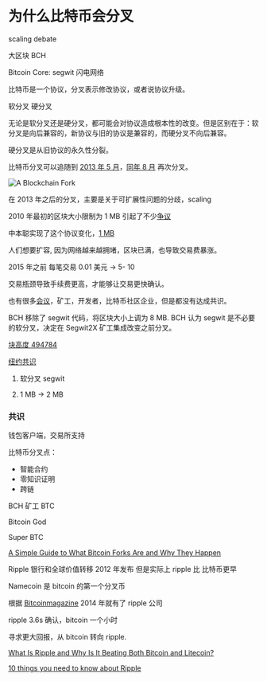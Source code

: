 为什么比特币会分叉
==================

scaling debate

大区块 BCH

Bitcoin Core: segwit 闪电网络

比特币是一个协议，分叉表示修改协议，或者说协议升级。

软分叉
硬分叉

无论是软分叉还是硬分叉，都可能会对协议造成根本性的改变。但是区别在于：软分叉是向后兼容的，新协议与旧的协议是兼容的，而硬分叉不向后兼容。

硬分叉是从旧协议的永久性分裂。

比特币分叉可以追随到 [2013 年 5 月](https://bitcoin.org/en/alert/2013-03-11-chain-fork)，[同年 8 月](https://archive.is/oKLBa) 再次分叉。

![A Blockchain Fork](https://news.bitcoin.com/wp-content/uploads/2017/11/FORKMAS.jpg)

在 2013 年之后的分叉，主要是关于可扩展性问题的分歧，scaling

2010 年最初的区块大小限制为 1 MB 引起了不少[争议](https://bitcointalk.org/index.php?topic=1347.msg15366#msg15366)

中本聪实现了这个协议变化，[1 MB](https://sourceforge.net/p/bitcoin/code/103/tree//trunk/main.h?diff=515630145fcbc978e39dbaa5:102)

人们想要扩容, 因为网络越来越拥堵，区块已满，也导致交易费暴涨。

2015 年之前 每笔交易 0.01 美元 -> 5- 10

交易瓶颈导致手续费更高，才能够让交易更快确认。

也有很多[会议](https://imgur.com/JUnQcue)，矿工，开发者，比特币社区企业，但是都没有达成共识。

BCH 移除了 segwit 代码，将区块大小上调为 8 MB. BCH 认为 segwit 是不必要的软分叉，决定在 Segwit2X 矿工集成改变之前分叉。

[块高度 494784](https://segwit2x.github.io/segwit2x-announce.html)

[纽约共识](https://medium.com/@DCGco/bitcoin-scaling-agreement-at-consensus-2017-133521fe9a77)

1. 软分叉 segwit

2. 1 MB -> 2 MB


### 共识


钱包客户端，交易所支持


比特币分叉点：

- 智能合约
- 零知识证明
- 跨链

BCH 矿工 BTC

Bitcoin God

Super BTC

[A Simple Guide to What Bitcoin Forks Are and Why They Happen](https://news.bitcoin.com/a-guide-to-what-a-bitcoin-fork-is-and-why-they-happen/)

Ripple 银行和全球价值转移 2012 年发布 但是实际上 ripple 比 比特币更早

Namecoin 是 bitcoin 的第一个分叉币

根据 [Bitcoinmagazine](https://bitcoinmagazine.com/articles/introducing-ripple/) 2014 年就有了 ripple 公司

ripple 3.6s 确认，bitcoin 一个小时

寻求更大回报，从 bitcoin 转向 ripple.

[What Is Ripple and Why Is It Beating Both Bitcoin and Litecoin?](http://fortune.com/2017/12/13/ripple-litecoin-bitcoin-price-2018/)

[10 things you need to know about Ripple](https://www.coindesk.com/10-things-you-need-to-know-about-ripple/)
